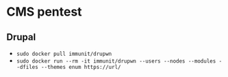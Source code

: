 # CMS pentest

## Drupal 
- `sudo docker pull immunit/drupwn`
- `sudo docker run --rm -it immunit/drupwn --users --nodes --modules --dfiles --themes enum https://url/`
